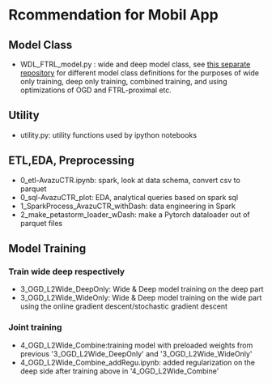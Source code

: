 # Rcommendation for Mobil App

## Model Class
- WDL_FTRL_model.py : wide and deep model class, see [this separate repository](https://github.com/blarainck306/WDL_FTRL) for different model class definitions for the purposes of wide only training, deep only training, combined training, and using optimizations of OGD and FTRL-proximal etc.

## Utility
- utility.py: utility functions used by ipython notebooks

## ETL,EDA, Preprocessing
- 0_etl-AvazuCTR.ipynb: spark, look at data schema, convert csv to parquet 
- 0_sql-AvazuCTR_plot: EDA, analytical queries based on spark sql
- 1_SparkProcess_AvazuCTR_withDash: data engineering in Spark
- 2_make_petastorm_loader_wDash: make a Pytorch dataloader out of parquet files

## Model Training
### Train wide deep respectively 
- 3_OGD_L2Wide_DeepOnly: Wide & Deep model training on the deep part 
- 3_OGD_L2Wide_WideOnly: Wide & Deep model training on the wide part using the online gradient descent/stochastic gradient descent

### Joint training

- 4_OGD_L2Wide_Combine:training model with preloaded weights from previous '3_OGD_L2Wide_DeepOnly' and '3_OGD_L2Wide_WideOnly'
- 4_OGD_L2Wide_Combine_addRegu.ipynb: added regularization on the deep side after training above in '4_OGD_L2Wide_Combine'


